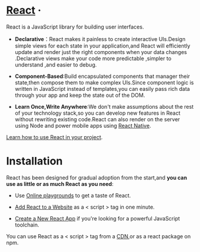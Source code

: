 # [React](https://reactjs.org/) ·
React is a JavaScript library for building user interfaces.
* **Declarative**：React makes it painless to create interactive UIs.Design simple views for each state in your application,and React will efficiently update and render just the right components when your data changes .Declarative views make your code more predictable ,simpler to understand ,and easier to debug.
* **Component-Based**:Build encapsulated components that manager their state,then compose them to make complex UIs.Since component logic is written in JavaScript instead of templates,you can easily pass rich data through your app and keep the state out of the DOM.

* **Learn Once,Write Anywhere**:We don't make assumptions about the rest of your technology stack,so you can develop new features in React without rewriting existing code.React can also render on the server using Node and power mobile apps using [React Native](https://reactnative.dev/).  

[Learn how to use React in your project](https://reactjs.org/docs/getting-started.html).

# Installation
React has been designed for gradual adoption from the start,and **you can use as little or as much React as you need**:
* Use [Online playgrounds](https://reactjs.org/docs/getting-started.html#online-playgrounds) to get a taste of React.

* [Add React to a Website](https://reactjs.org/docs/add-react-to-a-website.html) as a < script > tag in one minute.
* [Create a New React App](https://reactjs.org/docs/create-a-new-react-app.html) if you're looking for a  powerful JavaScript toolchain.

You can use React as a < script > tag from a [CDN](https://reactjs.org/docs/cdn-links.html),or as a react package on npm.
